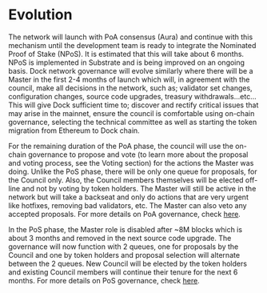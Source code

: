 # Evolution

The network will launch with PoA consensus \(Aura\) and continue with this mechanism until the development team is ready to integrate the Nominated Proof of Stake \(NPoS\). It is estimated that this will take about 6 months. NPoS is implemented in Substrate and is  being improved on an ongoing basis. Dock network governance will evolve similarly where there will be a Master in the first 2-4 months of launch which will, in agreement with the council, make all decisions in the network, such as; validator set changes, configuration changes, source code upgrades, treasury withdrawals...etc... This will give Dock sufficient time to; discover and rectify critical issues that may arise in the mainnet, ensure the council is comfortable using on-chain governance, selecting the technical committee as well as starting the token migration from Ethereum to Dock chain. 

For the remaining duration of the PoA phase, the council will use the on-chain governance to propose and vote \(to learn more about the proposal and voting process, see the Voting section\) for the actions the Master was doing. Unlike the PoS phase, there will be only one queue for proposals, for the Council only. Also, the Council members themselves will be elected off-line and not by voting by token holders. The Master will still be active in the network but will take a backseat and only do actions that are very urgent like hotfixes, removing bad validators, etc. The Master can also veto any accepted proposals. For more details on PoA governance, check [here](gov-poa/).

In the PoS phase, the Master role is disabled after ~8M blocks which is about 3 months and removed in the next source code upgrade. The governance will now function with 2 queues, one for proposals by the Council and one by token holders and proposal selection will alternate between the 2 queues. New Council will be elected by the token holders and existing Council members will continue their tenure for the next 6 months. For more details on PoS governance, check [here](gov-pos.md).


